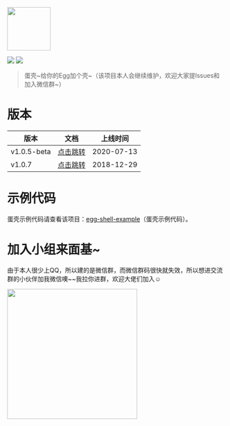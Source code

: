 <img width="100" src="https://super-github.oss-cn-shenzhen.aliyuncs.com/package/egg-shell-decorators.png"/>

<p>
  <img src="https://img.shields.io/badge/version-1.5.0%20beta-ff69b4.svg"/>
  <img src="https://img.shields.io/packagist/l/doctrine/orm.svg"/>
</p>

> 蛋壳\~给你的Egg加个壳\~（该项目本人会继续维护，欢迎大家提Issues和加入微信群~）

# 版本
| 版本 | 文档 | 上线时间 |
| ---- | ---- | ----  |
| v1.0.5-beta | [点击跳转](https://www.yuque.com/super2god/open-source/egg-shell-decorators-v1.5.0-beta) | 2020-07-13 |
| v1.0.7 | [点击跳转](https://www.yuque.com/super2god/open-source/egg-shell-decorators-v1.0.7) | 2018-12-29 |

# 示例代码
蛋壳示例代码请查看该项目：[egg-shell-example](https://github.com/super2god/egg-shell-example)（蛋壳示例代码）。

# 加入小组来面基~
由于本人很少上QQ，所以建的是微信群，而微信群码很快就失效，所以想进交流群的小伙伴加我微信噢\~~我拉你进群，欢迎大佬们加入☺️

<img width="300" src="https://super-github.oss-cn-shenzhen.aliyuncs.com/common/wxqrcode.jpeg"/>
